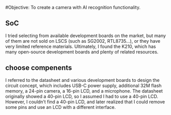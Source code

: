 #Objective: To create a camera with AI recognition functionality.

## SoC
I tried selecting from available development boards on the market, 
but many of them are not sold on LSCS (such as SG2002, RTL8735...), 
or they have very limited reference materials. Ultimately, I found the K210, 
which has many open-source development boards and plenty of related resources.

## choose compenents
I referred to the datasheet and various development boards to design the circuit concept, which includes USB-C power supply, additional 32M flash memory, a 24-pin camera, a 16-pin LCD, and a microphone. The datasheet originally showed a 40-pin LCD, so I assumed I had to use a 40-pin LCD. However, I couldn’t find a 40-pin LCD, and later realized that I could remove some pins and use an LCD with a different interface.